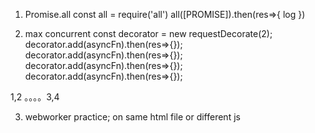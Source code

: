 1. Promise.all
const all = require('all')
all([PROMISE]).then(res=>{
    log
})

2. max concurrent 
const decorator = new requestDecorate(2);
decorator.add(asyncFn).then(res=>{});
decorator.add(asyncFn).then(res=>{});
decorator.add(asyncFn).then(res=>{});
decorator.add(asyncFn).then(res=>{});

1,2 。。。。3,4

3. webworker practice;
on same html file or different js
